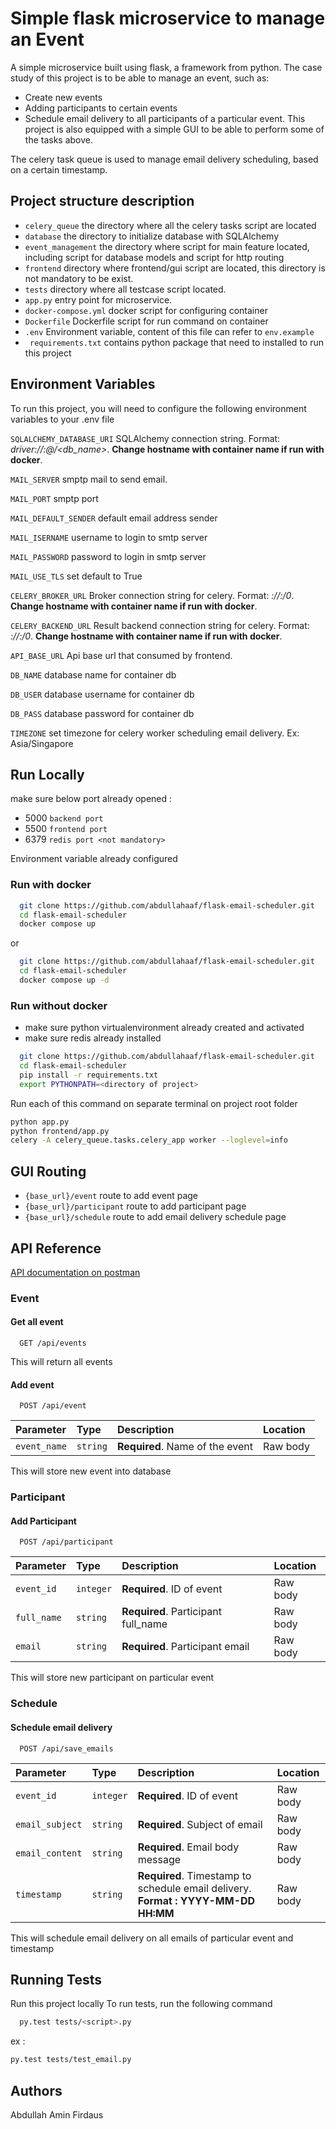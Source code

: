 
# Simple flask microservice to manage an Event

A simple microservice built using flask, a framework from python. The case study of this project is to be able to manage an event, such as:
- Create new events
- Adding participants to certain events
- Schedule email delivery to all participants of a particular event.
This project is also equipped with a simple GUI to be able to perform some of the tasks above.

The celery task queue is used to manage email delivery scheduling, based on a certain timestamp.

## Project structure description
- ```celery_queue``` the directory where all the celery tasks script are located
- ```database``` the directory to initialize database with SQLAlchemy
- ```event_management``` the directory where script for main feature located, including script for database models and script for http routing
- ```frontend``` directory where frontend/gui script are located, this directory is not mandatory to be exist.
- ```tests``` directory where all testcase script located.
- ```app.py``` entry point for microservice.
- ```docker-compose.yml``` docker script for configuring container
- ```Dockerfile``` Dockerfile script for run command on container
- ```.env``` Environment variable, content of this file can refer to ```env.example```
- ``` requirements.txt``` contains python package that need to installed to run this project


## Environment Variables

To run this project, you will need to configure the following environment variables to your .env file

`SQLALCHEMY_DATABASE_URI` SQLAlchemy connection string. Format: *driver://<username>:<password>@<hostname or ip_address>/<db_name>*. **Change hostname with container name if run with docker**.

`MAIL_SERVER` smptp mail to send email.

`MAIL_PORT` smptp port

`MAIL_DEFAULT_SENDER` default email address sender

`MAIL_ISERNAME` username to login to smtp server

`MAIL_PASSWORD` password to login in smtp server

`MAIL_USE_TLS` set default to True

`CELERY_BROKER_URL` Broker connection string for celery. Format: *<driver>://<hostname or ip_address>:<port>/0*. **Change hostname with container name if run with docker**.

`CELERY_BACKEND_URL` Result backend connection string for celery. Format: *<driver>://<hostname or ip_address>:<port>/0*. **Change hostname with container name if run with docker**.

`API_BASE_URL` Api base url that consumed by frontend.

`DB_NAME` database name for container db

`DB_USER` database username for container db

`DB_PASS` database password for container db

`TIMEZONE` set timezone for celery worker scheduling email delivery. Ex: Asia/Singapore


## Run Locally
make sure below port already opened :
- 5000 ```backend port```
- 5500 ```frontend port```
- 6379 ```redis port <not mandatory>```

Environment variable already configured

### Run with docker

```bash
  git clone https://github.com/abdullahaaf/flask-email-scheduler.git
  cd flask-email-scheduler
  docker compose up
```
or
```bash
  git clone https://github.com/abdullahaaf/flask-email-scheduler.git
  cd flask-email-scheduler
  docker compose up -d
```
### Run without docker
- make sure python virtualenvironment already created and activated
- make sure redis already installed
```bash
  git clone https://github.com/abdullahaaf/flask-email-scheduler.git
  cd flask-email-scheduler
  pip install -r requirements.txt
  export PYTHONPATH=<directory of project>
```
Run each of this command on separate terminal on project root folder
```bash
python app.py
python frontend/app.py
celery -A celery_queue.tasks.celery_app worker --loglevel=info
```

## GUI Routing
- `{base_url}/event` route to add event page
- `{base_url}/participant` route to add participant page
- `{base_url}/schedule` route to add email delivery schedule page


## API Reference
[API documentation on postman](https://documenter.getpostman.com/view/2479819/2s93CHvFep)
### Event
#### Get all event

```http
  GET /api/events
```
This will return all events

#### Add event

```http
  POST /api/event
```

| Parameter | Type     | Description                       | Location |
| :-------- | :------- | :-------------------------------- | :---------
| `event_name`      | `string` | **Required**. Name of the event | Raw body

This will store new event into database

### Participant
#### Add Participant

```http
  POST /api/participant
```

| Parameter | Type     | Description                       | Location |
| :-------- | :------- | :-------------------------------- | :---------
| `event_id`      | `integer` | **Required**. ID of event | Raw body
| `full_name`      | `string` | **Required**. Participant full_name | Raw body
| `email`      | `string` | **Required**. Participant email | Raw body

This will store new participant on particular event

### Schedule
#### Schedule email delivery

```http
  POST /api/save_emails
```

| Parameter | Type     | Description                       | Location |
| :-------- | :------- | :-------------------------------- | :---------
| `event_id`      | `integer` | **Required**. ID of event | Raw body
| `email_subject`      | `string` | **Required**. Subject of email | Raw body
| `email_content`      | `string` | **Required**. Email body message | Raw body
| `timestamp`      | `string` | **Required**. Timestamp to schedule email delivery. **Format : YYYY-MM-DD HH:MM**  | Raw body

This will schedule email delivery on all emails of particular event and timestamp

## Running Tests
Run this project locally
To run tests, run the following command

```bash
  py.test tests/<script>.py
```
ex :
```bash
py.test tests/test_email.py
```
## Authors
Abdullah Amin Firdaus